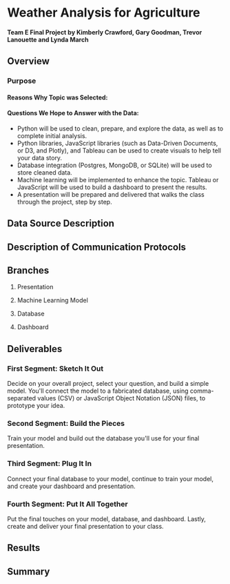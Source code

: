 # Weather Analysis for Agriculture

#### Team E Final Project by Kimberly Crawford, Gary Goodman, Trevor Lanouette and Lynda March

## Overview

### Purpose

#### Reasons Why Topic was Selected:

#### Questions We Hope to Answer with the Data:

- Python will be used to clean, prepare, and explore the data, as well as to complete initial analysis. 
- Python libraries, JavaScript libraries (such as Data-Driven Documents, or D3, and Plotly), and Tableau can be used to create visuals to help tell your data story.
- Database integration (Postgres, MongoDB, or SQLite) will be used to store cleaned data. 
- Machine learning will be implemented to enhance the topic. Tableau or JavaScript will be used to build a dashboard to present the results. 
- A presentation will be prepared and delivered that walks the class through the project, step by step.

## Data Source Description

## Description of Communication Protocols

## Branches

1) Presentation

2) Machine Learning Model

3) Database

4) Dashboard


## Deliverables

### First Segment: Sketch It Out

Decide on your overall project, select your question, and build a simple model. You'll connect the model to a fabricated database, using comma-separated values (CSV) or JavaScript Object Notation (JSON) files, to prototype your idea.

### Second Segment: Build the Pieces

Train your model and build out the database you'll use for your final presentation.

### Third Segment: Plug It In

Connect your final database to your model, continue to train your model, and create your dashboard and presentation.

### Fourth Segment: Put It All Together

Put the final touches on your model, database, and dashboard. Lastly, create and deliver your final presentation to your class.

## Results

## Summary